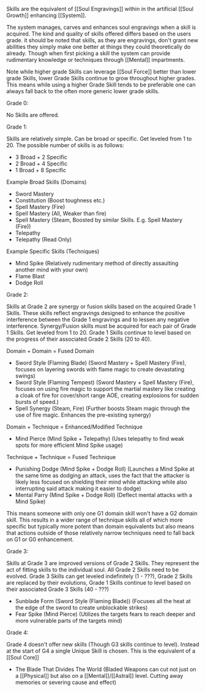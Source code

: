 Skills are the equivalent of [[Soul Engravings]] within in the artificial [[Soul Growth]] enhancing [[System]].

The system manages, carves and enhances soul engravings when a skill is acquired. The kind and quality of skills offered differs based on the users grade. it should be noted that skills, as they are engravings, don't grant new abilities they simply make one better at things they could theoretically do already. Though when first picking a skill the system can provide rudimentary knowledge or techniques through [[Mental]] impartments.

Note while higher grade Skills can leverage [[Soul Force]] better than lower grade Skills, lower Grade Skills continue to grow throughout higher grades. This means while using a higher Grade Skill tends to be preferable one can always fall back to the often more generic lower grade skills.

Grade 0:

No Skills are offered.

Grade 1:

Skills are relatively simple. Can be broad or specific. Get leveled from 1 to 20. The possible number of skills is as follows:

- 3 Broad + 2 Specific
- 2 Broad + 4 Specific
- 1 Broad + 8 Specific

Example Broad Skills (Domains)

- Sword Mastery
- Constitution (Boost toughness etc.)
- Spell Mastery (Fire)
- Spell Mastery (All, Weaker than fire)
- Spell Mastery (Steam, Boosted by similar Skills. E.g. Spell Mastery (Fire))
- Telepathy
- Telepathy (Read Only)

Example Specific Skills (Techniques)

- Mind Spike (Relatively rudimentary method of directly assaulting another mind with your own)
- Flame Blast
- Dodge Roll

Grade 2:

Skills at Grade 2 are synergy or fusion skills based on the acquired Grade 1 Skills. These skills reflect engravings designed to enhance the positive interference between the Grade 1 engravings and to lessen any negative interference. Synergy/Fusion skills must be acquired for each pair of Grade 1 Skills. Get leveled from 1 to 20. Grade 1 Skills continue to level based on the progress of their associated Grade 2 Skills (20 to 40).

Domain + Domain = Fused Domain

- Sword Style (Flaming Blade) (Sword Mastery + Spell Mastery (Fire), focuses on layering swords with flame magic to create devastating swings)
- Sword Style (Flaming Tempest) (Sword Mastery + Spell Mastery (Fire), focuses on using fire magic to support the martial mastery like creating a cloak of fire for cover/short range AOE, creating explosions for sudden bursts of speed.)
- Spell Synergy (Steam, Fire) (Further boosts Steam magic through the use of fire magic. Enhances the pre-existing synergy)

Domain + Technique = Enhanced/Modified Technique

- Mind Pierce (Mind Spike + Telepathy) (Uses telepathy to find weak spots for more efficient Mind Spike usage)

Technique + Technique = Fused Technique

- Punishing Dodge (Mind Spike + Dodge Roll) (Launches a Mind Spike at the same time as dodging an attack, uses the fact that the attacker is likely less focused on shielding their mind while attacking while also interrupting said attack making it easier to dodge)
- Mental Parry (Mind Spike + Dodge Roll) (Deflect mental attacks with a Mind Spike)

This means someone with only one G1 domain skill won't have a G2 domain skill. This results in a wider range of technique skills all of which more specific but typically more potent than domain equivalents but also means that actions outside of those relatively narrow techniques need to fall back on G1 or G0 enhancement.

Grade 3:

Skills at Grade 3 are improved versions of Grade 2 Skills. They represent the act of fitting skills to the individual soul. All Grade 2 Skills need to be evolved. Grade 3 Skills can get leveled indefinitely (1 - ???), Grade 2 Skills are replaced by their evolutions, Grade 1 Skills continue to level based on their associated Grade 3 Skills (40 - ???) 

- Sunblade Form (Sword Style (Flaming Blade)) (Focuses all the heat at the edge of the sword to create unblockable strikes)
- Fear Spike (Mind Pierce) (Utilizes the targets fears to reach deeper and more vulnerable parts of the targets mind)

Grade 4:

Grade 4 doesn't offer new skills (Though G3 skills continue to level). Instead at the start of G4 a single Unique Skill is chosen. This is the equivalent of a [[Soul Core]]

- The Blade That Divides The World (Bladed Weapons can cut not just on a [[Physical]] but also on a [[Mental]]/[[Astral]] level. Cutting away memories or severing cause and effect)